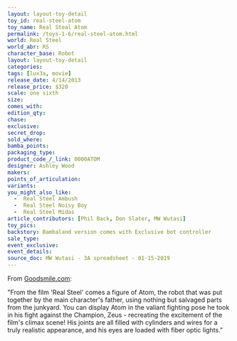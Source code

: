 ```yaml
---
layout: layout-toy-detail 
toy_id: real-steel-atom
toy_name: Real Steal Atom
permalink: /toys-1-6/real-steel-atom.html
world: Real Steel
world_abr: RS
character_base: Robot
layout: layout-toy-detail
categories: 
tags: [lux3a, movie]
release_date: 4/14/2013
release_price: $320 
scale: one sixth
size: 
comes_with: 
edition_qty: 
chase: 
exclusive: 
secret_drop: 
sold_where: 
bamba_points: 
packaging_type: 
product_code_/_link: 0000ATOM
designer: Ashley Wood
makers: 
points_of_articulation: 
variants: 
you_might_also_like: 
  -  Real Steel Ambush
  -  Real Steel Noisy Boy
  -  Real Steel Midas
article_contributors: [Phil Back, Don Slater, MW Wutasi]
toy_pics: 
backstory: Bambaland version comes with Exclusive bot controller
sale_type: 
event_exclusive: 
event_details: 
source_doc: MW Wutasi - 3A spreadsheet - 01-15-2019
---
```

From <a href="https://www.goodsmile.info/en/product/3883/REAL+STEEL+ATOM.html" target="_blank">Goodsmile.com</a>:

"From the film 'Real Steel' comes a figure of Atom, the robot that was put together by the main character's father, using nothing but salvaged parts from the junkyard. You can display Atom in the valiant fighting pose he took in his fight against the Champion, Zeus - recreating the excitement of the film's climax scene! His joints are all filled with cylinders and wires for a truly realistic appearance, and his eyes are loaded with fiber optic lights."